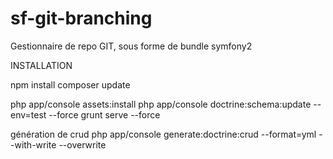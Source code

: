 # sf-git-branching
Gestionnaire de repo GIT, sous forme de bundle symfony2


INSTALLATION

npm install
composer update

php app/console assets:install
php app/console doctrine:schema:update --env=test --force
grunt serve --force

génération de crud
php app/console generate:doctrine:crud --format=yml --with-write --overwrite
